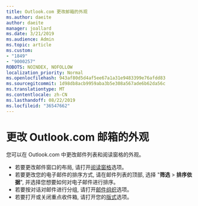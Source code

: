 ```yaml
---
title: Outlook.com 更改邮箱的外观
ms.author: daeite
author: daeite
manager: joallard
ms.date: 3/21/2019
ms.audience: Admin
ms.topic: article
ms.custom:
- "1849"
- "9000257"
ROBOTS: NOINDEX, NOFOLLOW
localization_priority: Normal
ms.openlocfilehash: 943af80d5d4af5ee67a1a31e9483399e76afdd83
ms.sourcegitcommit: 1d98db8acb9959aba3b5e308a567ade6b62da56c
ms.translationtype: MT
ms.contentlocale: zh-CN
ms.lasthandoff: 08/22/2019
ms.locfileid: "36547662"
---
```

# <a name="change-the-look-of-your-outlookcom-mailbox"></a>更改 Outlook.com 邮箱的外观

您可以在 Outlook.com 中更改邮件列表和阅读窗格的外观。

- 若要更改邮件窗口的布局, 请打开[阅读窗格](https://outlook.live.com/mail/options/mail/layout/readingPane)选项。
- 若要更改您的电子邮件的排序方式, 请在邮件列表的顶部, 选择 "**筛选** > **排序依据**", 并选择您想要如何对电子邮件进行排序。
- 若要按对话对邮件进行分组, 请打开[邮件组织](https://outlook.live.com/mail/options/mail/layout/conversations)选项。
- 若要打开或关闭重点收件箱, 请打开您的[版式](https://outlook.live.com/mail/options/mail/layout/focused)选项。